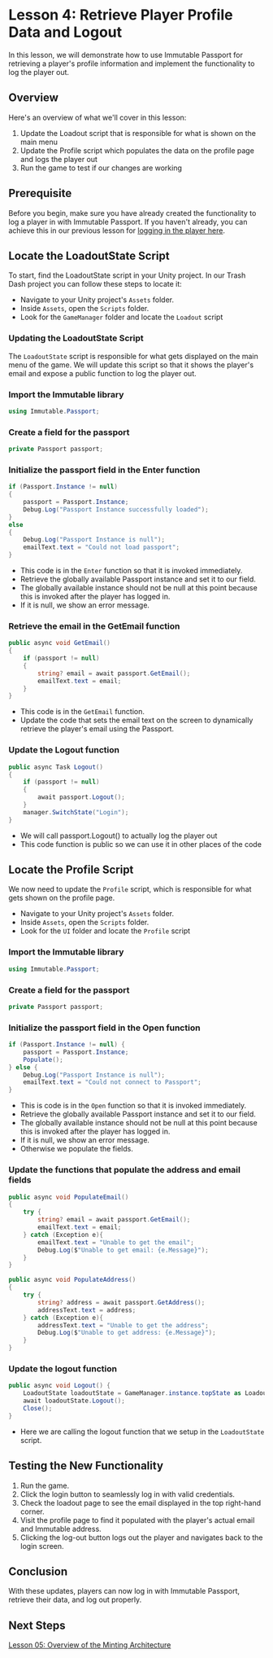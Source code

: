 # Lesson 4: Retrieve Player Profile Data and Logout

In this lesson, we will demonstrate how to use Immutable Passport for retrieving a player's profile information and implement the functionality to log the player out. 

## Overview

Here's an overview of what we'll cover in this lesson:

1. Update the Loadout script that is responsible for what is shown on the main menu
2. Update the Profile script which populates the data on the profile page and logs the player out
3. Run the game to test if our changes are working

## Prerequisite

Before you begin, make sure you have already created the functionality to log a player in with Immutable Passport. If you haven't already, you can achieve this in our previous lesson for [logging in the player here](../03-log-the-player-in/README.md). 

## Locate the LoadoutState Script

To start, find the LoadoutState script in your Unity project. In our Trash Dash project you can follow these steps to locate it:

- Navigate to your Unity project's `Assets` folder.
- Inside `Assets`, open the `Scripts` folder.
- Look for the `GameManager` folder and locate the `Loadout` script

### Updating the LoadoutState Script

The `LoadoutState` script is responsible for what gets displayed on the main menu of the game. We will update this script so that it shows the player's email and expose a public function to log the player out.

### Import the Immutable library

```csharp
using Immutable.Passport;
```

### Create a field for the passport
```csharp
private Passport passport;
```

### Initialize the passport field in the Enter function
```csharp
if (Passport.Instance != null)
{
    passport = Passport.Instance;
    Debug.Log("Passport Instance successfully loaded");
}
else
{
    Debug.Log("Passport Instance is null");
    emailText.text = "Could not load passport";
}
```
- This code is in the `Enter` function so that it is invoked immediately.
- Retrieve the globally available Passport instance and set it to our field.
- The globally available instance should not be null at this point because this is invoked after the player has logged in. 
- If it is null, we show an error message.

### Retrieve the email in the GetEmail function
```csharp
public async void GetEmail()
{
    if (passport != null)
    {
        string? email = await passport.GetEmail();
        emailText.text = email;
    }
}
```
- This code is in the `GetEmail` function.
- Update the code that sets the email text on the screen to dynamically retrieve the player's email using the Passport.

### Update the Logout function
```csharp
public async Task Logout()
{
    if (passport != null)
    {
        await passport.Logout();
    }
    manager.SwitchState("Login");
}
```
- We will call passport.Logout() to actually log the player out
- This code function is public so we can use it in other places of the code

## Locate the Profile Script

We now need to update the `Profile` script, which is responsible for what gets shown on the profile page.

- Navigate to your Unity project's `Assets` folder.
- Inside `Assets`, open the `Scripts` folder.
- Look for the `UI` folder and locate the `Profile` script

### Import the Immutable library

```csharp
using Immutable.Passport;
```

### Create a field for the passport
```csharp
private Passport passport;
```

### Initialize the passport field in the Open function

```csharp
if (Passport.Instance != null) {
    passport = Passport.Instance;
    Populate();
} else {
    Debug.Log("Passport Instance is null");
    emailText.text = "Could not connect to Passport";
}
```
- This is code is in the `Open` function so that it is invoked immediately.
- Retrieve the globally available Passport instance and set it to our field.
- The globally available instance should not be null at this point because this is invoked after the player has logged in. 
- If it is null, we show an error message.
- Otherwise we populate the fields.

### Update the functions that populate the address and email fields
```csharp
public async void PopulateEmail()
{
    try {
        string? email = await passport.GetEmail();
        emailText.text = email;
    } catch (Exception e){
        emailText.text = "Unable to get the email";
        Debug.Log($"Unable to get email: {e.Message}");
    }
}

public async void PopulateAddress()
{
    try {
        string? address = await passport.GetAddress(); 
        addressText.text = address;
    } catch (Exception e){
        addressText.text = "Unable to get the address";
        Debug.Log($"Unable to get address: {e.Message}");
    }
}
```


### Update the logout function
```csharp
public async void Logout() {
    LoadoutState loadoutState = GameManager.instance.topState as LoadoutState;
    await loadoutState.Logout();
    Close();
}
```
- Here we are calling the logout function that we setup in the `LoadoutState` script.

## Testing the New Functionality

1. Run the game.
2. Click the login button to seamlessly log in with valid credentials.
3. Check the loadout page to see the email displayed in the top right-hand corner.
4. Visit the profile page to find it populated with the player's actual email and Immutable address.
5. Clicking the log-out button logs out the player and navigates back to the login screen.

## Conclusion
With these updates, players can now log in with Immutable Passport, retrieve their data, and log out properly.


## Next Steps
[Lesson 05: Overview of the Minting Architecture](../05-Overview-of-the-Minting-Architecture/README.md)

